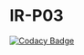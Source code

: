 # IR-P03
[![Codacy Badge](https://api.codacy.com/project/badge/Grade/93c3b9bd54e448a58ccc69eb2ea1f46e)](https://app.codacy.com/app/imkopkap/IR-P03?utm_source=github.com&utm_medium=referral&utm_content=gapgag55/IR-P03&utm_campaign=Badge_Grade_Dashboard)